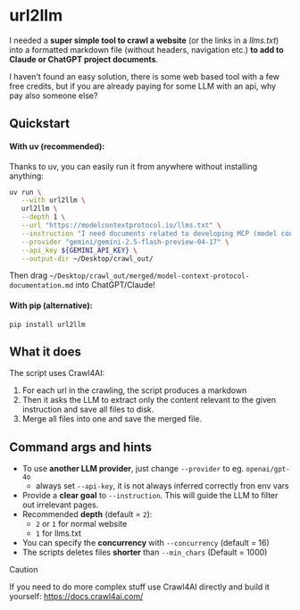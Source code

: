 # url2llm

I needed a **super simple tool to crawl a website** (or the links in a *llms.txt*) into a formatted markdown file (without headers, navigation etc.) **to add to Claude or ChatGPT project documents**.

I haven't found an easy solution, there is some web based tool with a few free credits, but if you are already paying for some LLM with an api, why pay also someone else?

## Quickstart

#### With uv (recommended):

Thanks to uv, you can easily run it from anywhere without installing anything:

```bash
uv run \
   --with url2llm \
   url2llm \
   --depth 1 \
   --url "https://modelcontextprotocol.io/llms.txt" \
   --instruction "I need documents related to developing MCP (model context protocol) servers" \
   --provider "gemini/gemini-2.5-flash-preview-04-17" \
   --api_key ${GEMINI_API_KEY} \
   --output-dir ~/Desktop/crawl_out/
```

Then drag `~/Desktop/crawl_out/merged/model-context-protocol-documentation.md` into ChatGPT/Claude!

#### With pip (alternative):

```
pip install url2llm
```

## What it does

The script uses Crawl4AI:

1. For each url in the crawling, the script produces a markdown
2. Then it asks the LLM to extract only the content relevant to the given instruction and save all files to disk.
3. Merge all files into one and save the merged file.

## Command args and hints

- To use **another LLM provider**, just change `--provider` to eg. `openai/gpt-4o`
   - always set `--api-key`, it is not always inferred correctly fron env vars
- Provide a **clear goal** to `--instruction`. This will guide the LLM to filter out irrelevant pages.
- Recommended **depth** (default = `2`):
   - `2` or `1` for normal website
   - `1` for llms.txt
- You can specify the **concurrency** with `--concurrency` (default = 16)
- The scripts deletes files **shorter** than `--min_chars` (Default = 1000)

> [!CAUTION]
> If you need to do more complex stuff use Crawl4AI directly and build it yourself: https://docs.crawl4ai.com/
